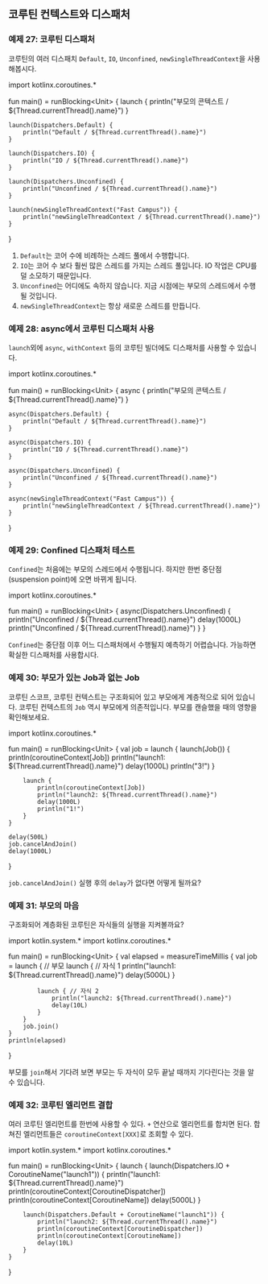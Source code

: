 ## 코루틴 컨텍스트와 디스패처

### 예제 27: 코루틴 디스패처

코루틴의 여러 디스패치 `Default`, `IO`, `Unconfined`, `newSingleThreadContext`을 사용해봅시다.

<div class="kotlin-playground" >
import kotlinx.coroutines.*

fun main() = runBlocking&lt;Unit&gt; {
    launch {
        println("부모의 콘텍스트 / ${Thread.currentThread().name}")
    }

    launch(Dispatchers.Default) {
        println("Default / ${Thread.currentThread().name}")
    }

    launch(Dispatchers.IO) {
        println("IO / ${Thread.currentThread().name}")
    }

    launch(Dispatchers.Unconfined) {
        println("Unconfined / ${Thread.currentThread().name}")
    }

    launch(newSingleThreadContext("Fast Campus")) {
        println("newSingleThreadContext / ${Thread.currentThread().name}")
    }
}
</div>

1. `Default`는 코어 수에 비례하는 스레드 풀에서 수행합니다.
2. `IO`는 코어 수 보다 훨씬 많은 스레드를 가지는 스레드 풀입니다. IO 작업은 CPU를 덜 소모하기 때문입니다.
3. `Unconfined`는 어디에도 속하지 않습니다. 지금 시점에는 부모의 스레드에서 수행될 것입니다.
4. `newSingleThreadContext`는 항상 새로운 스레드를 만듭니다.

### 예제 28: async에서 코루틴 디스패처 사용

`launch`외에 `async`, `withContext` 등의 코루틴 빌더에도 디스패처를 사용할 수 있습니다.

<div class="kotlin-playground" >
import kotlinx.coroutines.*

fun main() = runBlocking&lt;Unit&gt; {
    async {
        println("부모의 콘텍스트 / ${Thread.currentThread().name}")
    }

    async(Dispatchers.Default) {
        println("Default / ${Thread.currentThread().name}")
    }

    async(Dispatchers.IO) {
        println("IO / ${Thread.currentThread().name}")
    }

    async(Dispatchers.Unconfined) {
        println("Unconfined / ${Thread.currentThread().name}")
    }

    async(newSingleThreadContext("Fast Campus")) {
        println("newSingleThreadContext / ${Thread.currentThread().name}")
    }
}
</div>

### 예제 29: Confined 디스패처 테스트

`Confined`는 처음에는 부모의 스레드에서 수행됩니다. 하지만 한번 중단점(suspension point)에 오면 바뀌게 됩니다.

<div class="kotlin-playground" >
import kotlinx.coroutines.*

fun main() = runBlocking&lt;Unit&gt; {
    async(Dispatchers.Unconfined) {
        println("Unconfined / ${Thread.currentThread().name}")
        delay(1000L)
        println("Unconfined / ${Thread.currentThread().name}")
    }
}
</div>

`Confined`는 중단점 이후 어느 디스패처에서 수행될지 예측하기 어렵습니다. 가능하면 확실한 디스패처를 사용합시다.

### 예제 30: 부모가 있는 Job과 없는 Job

코루틴 스코프, 코루틴 컨텍스트는 구조화되어 있고 부모에게 계층적으로 되어 있습니다. 코루틴 컨텍스트의 `Job` 역시 부모에게 의존적입니다. 부모를 캔슬했을 때의 영향을 확인해보세요.

<div class="kotlin-playground" >
import kotlinx.coroutines.*

fun main() = runBlocking&lt;Unit&gt; {
    val job = launch {
        launch(Job()) {
            println(coroutineContext[Job])
            println("launch1: ${Thread.currentThread().name}")
            delay(1000L)
            println("3!")
        }

        launch {
            println(coroutineContext[Job])
            println("launch2: ${Thread.currentThread().name}")
            delay(1000L)
            println("1!")
        }
    }

    delay(500L)
    job.cancelAndJoin()
    delay(1000L)
}
</div>

`job.cancelAndJoin()` 실행 후의 `delay`가 없다면 어떻게 될까요?

### 예제 31: 부모의 마음

구조화되어 계층화된 코루틴은 자식들의 실행을 지켜볼까요?

<div class="kotlin-playground" >
import kotlin.system.*
import kotlinx.coroutines.*

fun main() = runBlocking&lt;Unit&gt; {
    val elapsed = measureTimeMillis {
        val job = launch { // 부모
            launch { // 자식 1
                println("launch1: ${Thread.currentThread().name}")
                delay(5000L)
            }

            launch { // 자식 2
                println("launch2: ${Thread.currentThread().name}")
                delay(10L)
            }
        }
        job.join()
    }
    println(elapsed)
}
</div>

부모를 `join`해서 기다려 보면 부모는 두 자식이 모두 끝날 때까지 기다린다는 것을 알 수 있습니다.

### 예제 32: 코루틴 엘리먼트 결합

여러 코루틴 엘리먼트를 한번에 사용할 수 있다. `+` 연산으로 엘리먼트를 합치면 된다. 합쳐진 엘리먼트들은 `coroutineContext[XXX]`로 조회할 수 있다.

<div class="kotlin-playground" >
import kotlin.system.*
import kotlinx.coroutines.*

fun main() = runBlocking&lt;Unit&gt; {
    launch {
        launch(Dispatchers.IO + CoroutineName("launch1")) {
            println("launch1: ${Thread.currentThread().name}")
            println(coroutineContext[CoroutineDispatcher])
            println(coroutineContext[CoroutineName])
            delay(5000L)
        }

        launch(Dispatchers.Default + CoroutineName("launch1")) {
            println("launch2: ${Thread.currentThread().name}")
            println(coroutineContext[CoroutineDispatcher])
            println(coroutineContext[CoroutineName])
            delay(10L)
        }
    }
}
</div>